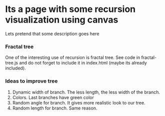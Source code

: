 # Its a page with some recursion visualization using canvas

Lets pretend that some description goes here

### Fractal tree
One of the interesting use of recursion is fractal tree. See code in fractal-tree.js and do not forget to
include it in index.html (maybe its already included).

### Ideas to improve tree
1. Dynamic width of branch. The less length, the less width of the branch.
2. Colors. Last branches have green color
3. Random angle for branch. It gives more realistic look to our tree.
4. Random length for branch. Same reason.